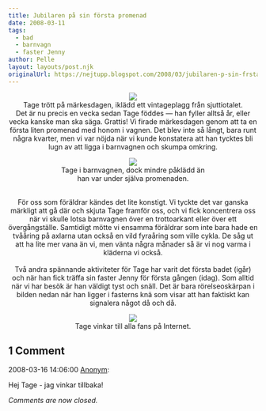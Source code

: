 ```yaml
---
title: Jubilaren på sin första promenad
date: 2008-03-11
tags: 
  - bad
  - barnvagn
  - faster Jenny	
author: Pelle
layout: layouts/post.njk
originalUrl: https://nejtupp.blogspot.com/2008/03/jubilaren-p-sin-frsta-promenad.html
---
```


<div style="text-align: center;"><img src="../../../../img/_MG_0475_1024pix.jpg">
	<figcaption>Tage trött på märkesdagen, iklädd ett vintageplagg från sjuttiotalet.</figcaption>
</figure>Det är nu precis en vecka sedan Tage föddes — han fyller alltså år, eller vecka kanske man ska säga. Grattis! Vi firade märkesdagen genom att ta en första liten promenad med honom i vagnen. Det blev inte så långt, bara runt några kvarter, men vi var nöjda när vi kunde konstatera att han tycktes bli lugn av att ligga i barnvagnen och skumpa omkring.<br>

<figure>
	<img src="../../../../img/_MG_0508_1024pix.jpg">
	<figcaption>Tage i barnvagnen, dock mindre påklädd än<br>han var under själva promenaden.</figcaption>
</figure><br>För oss som föräldrar kändes det lite konstigt. Vi tyckte det var ganska märkligt att gå där och skjuta Tage framför oss, och vi fick koncentrera oss när vi skulle lotsa barnvagnen över en trottoarkant eller över ett övergångställe. Samtidigt mötte vi ensamma föräldrar som inte bara hade en tvååring på axlarna utan också en vild fyraåring som ville cykla. De såg ut att ha lite mer vana än vi, men vänta några månader så är vi nog varma i kläderna vi också.<br><br>Två andra spännande aktiviteter för Tage har varit det första badet (igår) och när han fick träffa sin faster Jenny för första gången (idag). Som alltid när vi har besök är han väldigt tyst och snäll. Det är bara rörelseoskärpan i bilden nedan när han ligger i fasterns knä som visar att han faktiskt kan signalera något då och då.<br>

<figure>
	<img src="../../../../img/_MG_0481_1024pix.jpg">
	<figcaption>Tage vinkar till alla fans på Internet.</span></span><br></div>

<div class="comments">
	<div class="comments-header"><h2>1 Comment</h2></div>
	<div class="comments-body">
			<div class="comment" id="comment-7030373788608992074">
				<p class="comment-header">
					<date datetime="2008-03-16T14:06:00.000+01:00">2008-03-16 14:06:00</date> 
					<a href="undefined" rel="nofollow">Anonym</a>:
				</p>
				<div class="comment-content"><p>Hej Tage - jag vinkar tillbaka!</p></div>
				<div class="comment-footer"></div>
			</div></div>
	<p class="comments-footer"><em>Comments are now closed.</em></p>
</div>